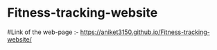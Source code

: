 # Fitness-tracking-website

#Link of the web-page :- https://aniket3150.github.io/Fitness-tracking-website/

